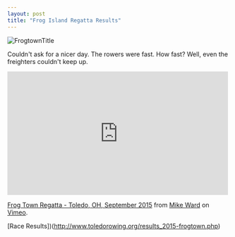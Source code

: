 ```yaml
---
layout: post  
title: "Frog Island Regatta Results"
---
```


![FrogtownTitle](http://i.imgur.com/MXYCGu2.jpg)

Couldn't ask for a nicer day. The rowers were fast. How fast? Well, even the freighters couldn't keep up.

<iframe src="https://player.vimeo.com/video/141051951" width="500" height="281" frameborder="0" webkitallowfullscreen mozallowfullscreen allowfullscreen></iframe> <p><a href="https://vimeo.com/141051951">Frog Town Regatta - Toledo, OH, September 2015</a> from <a href="https://vimeo.com/user38899386">Mike Ward</a> on <a href="https://vimeo.com">Vimeo</a>.</p>

[Race Results])(<http://www.toledorowing.org/results_2015-frogtown.php>)